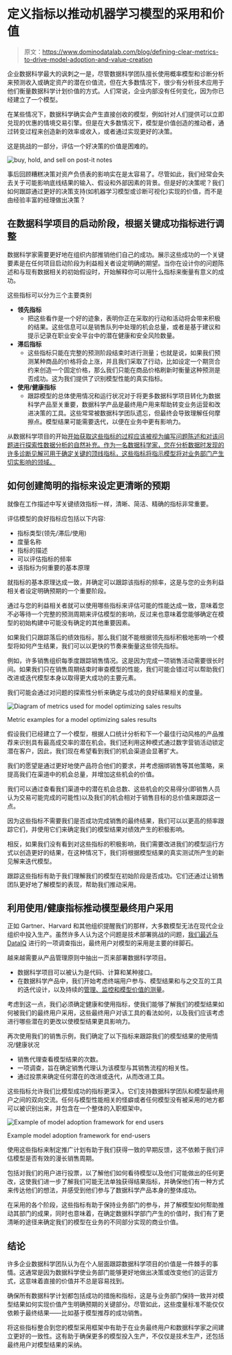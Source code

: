 # 定义指标以推动机器学习模型的采用和价值

> 原文：<https://www.dominodatalab.com/blog/defining-clear-metrics-to-drive-model-adoption-and-value-creation>

企业数据科学最大的讽刺之一是，尽管数据科学团队擅长使用概率模型和诊断分析来预测收入或确定资产的潜在价值流，但在大多数情况下，很少有分析技术应用于他们衡量数据科学计划价值的方式。人们常说，企业内部没有任何变化，因为你已经建立了一个模型。

在某些情况下，数据科学确实会产生直接创收的模型，例如针对人们提供可以立即兑现的优惠的情境交易引擎。但是在大多数情况下，模型是价值创造的推动者，通过转变过程来创造新的效率或收入，或者通过实现更好的决策。

这是挑战的一部分，评估一个好决策的价值是困难的。

![buy, hold, and sell on post-it notes](img/fd409535dd49c8c5b17e238857bfdeb9.png)

事后回顾糟糕决策对资产负债表的影响实在是太容易了。尽管如此，我们经常会失去关于可能影响底线结果的输入、假设和外部因素的背景。但是好的决策呢？我们如何跟踪通过更好的决策支持(如机器学习模型或诊断可视化)实现的价值，而不是由经验丰富的经理做出决策？

## 在数据科学项目的启动阶段，根据关键成功指标进行调整

数据科学家需要更好地在组织内部推销他们自己的成功。展示这些成功的一个关键要素是在任何项目启动阶段为利益相关者设定明确的期望。当你在设计你的问题陈述和与现有数据相关的初始假设时，开始解释你可以用什么指标来衡量有意义的成功。

这些指标可以分为三个主要类别

*   **领先指标**
    *   把这些看作是一个好的迹象，表明你正在采取的行动和活动将会带来积极的结果。这些信息可以是销售队列中处理的机会总量，或者是基于建议和提示记录在职业安全平台中的潜在健康和安全风险数量。
*   **滞后指标**
    *   这些指标只能在完整的预测阶段结束时进行测量；也就是说，如果我们预测某种商品的价格将会上涨，并且我们采取了行动，比如设定一个期货合约来创造一个固定价格，那么我们只能在商品价格刷新时衡量这种预测是否成功。这为我们提供了识别模型性能的真实指标。
*   **使用/健康指标**
    *   跟踪模型的总体使用情况和运行状况对于将更多数据科学项目转化为数据科学产品至关重要，数据科学产品是最终用户用来帮助转变业务运营和改进决策的工具。这些常常被数据科学团队遗忘，但最终会导致理解任何摩擦点。模型结果可能需要迭代，以便在业务中更有影响力。

从数据科学项目的开始[开始获取这些指标的过程应该被视为编写问题陈述和对该问题进行探索性数据分析的自然补充。作为一名数据科学家，您在分析数据时发现的许多诊断见解可用于确定关键的顶线指标，这些指标将指示模型将对业务部门产生切实影响的领域。](https://www.dominodatalab.com/resources/field-guide/managing-data-science-projects/)

## 如何创建简明的指标来设定更清晰的预期

就像在工作描述中写关键绩效指标一样，清晰、简洁、精确的指标非常重要。

评估模型的良好指标应包括以下内容:

*   指标类型(领先/滞后/使用)
*   度量名称
*   指标的描述
*   可以评估指标的频率
*   该指标为何重要的基本原理

就指标的基本原理达成一致，并确定可以跟踪该指标的频率，这是与您的业务利益相关者设定明确预期的一个重要阶段。

通过与您的利益相关者就可以使用哪些指标来评估可能的性能达成一致，意味着您不必等待一个完整的预测周期来评估模型的影响，反过来也意味着您能够确定在模型的初始构建中可能没有确定的其他重要因素。

如果我们只跟踪落后的绩效指标，那么我们就不能根据领先指标积极地影响一个模型将如何产生结果，我们可以以更快的节奏来衡量这些领先指标。

例如，许多销售组织每季度跟踪销售情况。这是因为完成一项销售活动需要很长时间。如果我们只在销售周期结束时审查模型的性能，我们可能会错过可以帮助我们改进或迭代模型本身以取得更大成功的主要元素。

我们可能会通过对问题的探索性分析来确定与成功的良好结果相关的度量。

![Diagram of metrics used for model optimizing sales results](img/e7f8139158d7798521744e5b7cc09e7b.png)

Metric examples for a model optimizing sales results

假设我们已经建立了一个模型，根据人口统计分析和下一个最佳行动风格的产品推荐来识别具有最高成交率的潜在机会。我们还利用这种模式通过数字营销活动锁定潜在客户，因此，我们现在希望看到我们的机会渠道会显著扩大。

我们的愿望是通过更好地使产品符合他们的要求，并考虑捆绑销售等其他策略，来提高我们在渠道中的机会总量，并增加这些机会的价值。

我们可以通过查看我们渠道中的潜在机会总数、这些机会的交易得分(即销售人员认为交易可能完成的可能性)以及我们的机会相对于销售目标的总价值来跟踪这一点。

因为这些指标不需要我们是否成功完成销售的最终结果，我们可以以更高的频率跟踪它们，并使用它们来确定我们的模型结果对绩效产生的积极影响。

相反，如果我们没有看到对这些指标的积极影响，我们需要改进我们的模型运行方式以创造更好的结果，在这种情况下，我们将根据模型结果的真实测试所产生的新见解来迭代模型。

跟踪这些指标有助于我们理解我们的模型在初始阶段是否成功。它们还通过让销售团队更好地了解模型的表现，帮助我们推动采用。

## 利用使用/健康指标推动模型最终用户采用

正如 Gartner、Harvard 和其他组织提醒我们的那样，大多数模型无法在现代企业组织中投入生产。虽然许多人认为这个问题是技术部署挑战的问题，[我们最近与 DataIQ](https://www.dominodatalab.com/resources/dataiq-survey-how-to-scale-data-science/) 进行的一项调查指出，最终用户对模型的采用是主要的绊脚石。

越来越需要从产品管理原则中抽出一页来部署数据科学项目。

*   数据科学项目可以被认为是代码、计算和某种接口。
*   在数据科学产品中，我们开始考虑终端用户参与、模型结果和与之交互的工具的迭代设计，以及持续的[管理、监控和模型价值的测量](/resources/field-guide/machine-learning-model-management)。

考虑到这一点，我们必须确定健康和使用指标，使我们能够了解我们的模型结果如何被我们的最终用户采用，这些最终用户对该工具的看法如何，以及我们应该考虑进行哪些潜在的更改以使模型结果更具影响力。

再次使用我们的销售示例，我们确定了以下指标来跟踪我们的模型结果的使用情况/健康状况

*   销售代理查看模型结果的次数。
*   一项调查，旨在确定销售代理认为该模型与其销售流程的相关性。
*   通过投票来确定任何潜在的改进或迭代，从而改进工具。

这些指标允许我们比模型成功的指标更深入。它们支持数据科学团队和模型最终用户之间的双向交流。任何与模型性能相关的怪癖或者任何模型没有被采用的地方都可以被识别出来，并包含在一个整体的入职框架中。

![Example of model adoption framework for end users](img/08c8eba9f7504595043defe5372af4f1.png)

Example model adoption framework for end-users

使用这些指标来制定推广计划有助于我们获得一致的早期反馈，这不依赖于我们评估模型是否有效的漫长销售周期。

包括对我们的用户进行投票，以了解他们如何看待模型以及他们可能做出的任何更改，这使我们进一步了解我们可能无法单独获得结果指标，并确保他们有一种方式来传达他们的想法，并感受到他们参与了数据科学产品本身的整体成功。

在采用的各个阶段，这些指标有助于保持业务部门的参与，并了解模型如何帮助推动其部门的成果，同时也意味着，在确定数据科学部门产生的价值时，我们有了更清晰的途径来确定我们的模型在业务的不同部分实现的商业价值。

## 结论

许多企业数据科学团队认为在个人层面跟踪数据科学项目的价值是一件棘手的事情。这通常是因为数据科学使业务部门能够更好地做出决策或改变他们的运营方式，这意味着直接的价值并不总是容易找到。

确保所有数据科学计划都包括成功的措施和指标，这是与业务部门保持一致并对模型结果如何实现价值产生明确预期的关键部分。尽管如此，这些度量标准不能仅仅依赖于最终结果——比如基于模型推荐的成功销售。

将这些指标整合到您的模型采用框架中有助于在业务最终用户和数据科学家之间建立更好的一致性。这有助于确保更多的模型投入生产，不仅仅是技术生产，还包括最终用户对模型结果的采纳。